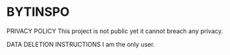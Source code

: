 # BYTINSPO

PRIVACY POLICY
This project is not public yet it cannot breach any privacy.

DATA DELETION INSTRUCTIONS
I am the only user.
